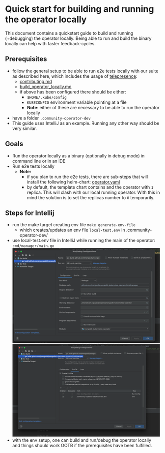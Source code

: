 # Quick start for building and running the operator locally

This document contains a quickstart guide to build and running (+debugging) the operator locally.
Being able to run and build the binary locally can help with faster feedback-cycles.

## Prerequisites
- follow the general setup to be able to run e2e tests locally with our suite as described here, which includes the usage of [telepresence](https://www.getambassador.io/docs/telepresence/latest/quick-start/):
  - [contributing.md](contributing.md)
  - [build_operator_locally.md](build_operator_locally.md)
  - if above has been configured there should be either:
    - `$HOME/.kube/config`
    - `KUBECONFIG` environment variable pointing at a file
    - **Note**: either of these are necessary to be able to run the operator locally
- have a folder `.community-operator-dev`
- This guide uses IntelliJ as an example. Running any other way should be very similar.
## Goals
- Run the operator locally as a binary (optionally in debug mode) in command line or in an IDE
- Run e2e tests locally 
  - **Note:** 
    - if you plan to run the e2e tests, there are sub-steps that will install the following helm-chart: [operator.yaml](helm-charts/charts/community-operator/templates/operator.yaml)
    - by default, the template chart contains and the operator with `1` replica. This will clash with our local running operator. With this in mind the solution is to set the replicas number to `0` temporarily.

## Steps for Intellij
- run the make target creating env file `make generate-env-file` 
  - which creates/updates an env file `local-test.env` in .community-operator-dev/
- use local-test.env file in IntelliJ while running the main of the operator: `cmd/manager/main.go`
![img1](images/intellij-run-env.png)
![img2](images/intellij-run-env-2.png)
- with the env setup, one can build and run/debug the operator locally and things should work OOTB if the prerequisites have been fulfilled.

